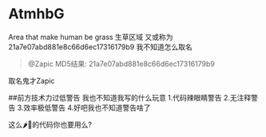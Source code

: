 # AtmhbG
Area that make human be grass 生草区域
又或称为
21a7e07abd881e8c66d6ec17316179b9 我不知道怎么取名

> @Zapic 
> MD5结果: 
> 21a7e07abd881e8c66d6ec17316179b9

取名鬼才Zapic

##前方技术力过低警告
我也不知道我写的什么玩意
1.代码辣眼睛警告
2.无注释警告
3.效率极低警告
4.好吧我也不知道警告啥了

这么🌶🐔的代码你也要用么?
